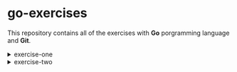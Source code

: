 # go-exercises

This repository contains all of the exercises with __Go__ porgramming language and __Git__.

<details>
<summary>exercise-one</summary>

* Enter in the hello folder
* Run the programm _hello.go_
* Type in the terminal the following commands and "Hello World" will be printed as a result
```bash
cd hello
go run .
> Hello, World
```
</details>

<details>
<summary>exercise-two</summary>

* Enter in the function folder
* Run the programm _function.go_
* Type in the terminal the following commands and "Hello World" alongside with "12" will be printed as results
```bash
cd function
go run function.go
> Hello, World
> 12
```
</details>